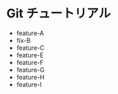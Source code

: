 # Git チュートリアル

  - feature-A
  - fix-B
  - feature-C
  - feature-E
  - feature-F
  - feature-G
  - feature-H
  - feature-I